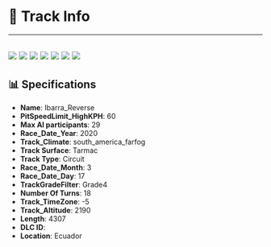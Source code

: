 # 🏁 Track Info

---
![](image_1.jpg)
![](image_2.jpg)
![](image_3.jpg)
![](image_4.jpg)
![](image_5.jpg)
![](image_6.jpg)
![](image_7.jpg)
---

## 📊 Specifications

- **Name**: Ibarra_Reverse
- **PitSpeedLimit_HighKPH**: 60
- **Max AI participants**: 29
- **Race_Date_Year**: 2020
- **Track_Climate**: south_america_farfog
- **Track Surface**: Tarmac
- **Track Type**: Circuit
- **Race_Date_Month**: 3
- **Race_Date_Day**: 17
- **TrackGradeFilter**: Grade4
- **Number Of Turns**: 18
- **Track_TimeZone**: -5
- **Track_Altitude**: 2190
- **Length**: 4307
- **DLC ID**: 
- **Location**: Ecuador
